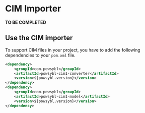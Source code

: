 # CIM Importer

**TO BE COMPLETED**

## Use the CIM importer
To support CIM files in your project, you have to add the following dependencies to your `pom.xml` file.
```xml
<dependency>
    <groupId>com.powsybl</groupId>
    <artifactId>powsybl-cim1-converter</artifactId>
    <version>${powsybl.version}</version>
</dependency>
<dependency>
    <groupId>com.powsybl</groupId>
    <artifactId>powsybl-cim1-model</artifactId>
    <version>${powsybl.version}</version>
</dependency>
```
